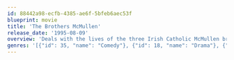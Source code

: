 ```yaml
---
id: 88442a98-ecfb-4385-ae6f-5bfeb6aec53f
blueprint: movie
title: 'The Brothers McMullen'
release_date: '1995-08-09'
overview: 'Deals with the lives of the three Irish Catholic McMullen brothers from Long Island, New York, over three months, as they grapple with basic ideas and values — love, sex, marriage, religion and family — in the 1990s. Directed, written, produced by and starring Edward Burns.'
genres: '[{"id": 35, "name": "Comedy"}, {"id": 18, "name": "Drama"}, {"id": 10749, "name": "Romance"}]'
---
```

